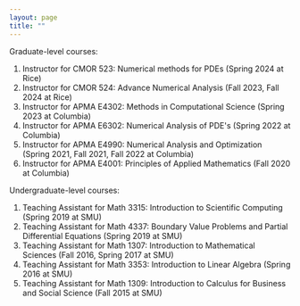 ```yaml
---
layout: page
title: ""
---
```


Graduate-level courses:
1. Instructor for CMOR 523: Numerical methods for PDEs (Spring 2024 at Rice)
2. Instructor for CMOR 524: Advance Numerical Analysis (Fall 2023, Fall 2024 at Rice)
3. Instructor for APMA E4302: Methods in Computational Science (Spring 2023 at Columbia)
4. Instructor for APMA E6302: Numerical Analysis of PDE's (Spring 2022 at Columbia)
5. Instructor for APMA E4990: Numerical Analysis and Optimization (Spring 2021, Fall 2021, Fall 2022 at Columbia)
6. Instructor for APMA E4001: Principles of Applied Mathematics (Fall 2020 at Columbia)

Undergraduate-level courses:
1. Teaching Assistant for Math 3315: Introduction to Scientific Computing (Spring 2019 at SMU)
2. Teaching Assistant for Math 4337: Boundary Value Problems and Partial Differential Equations (Spring 2019 at SMU)
3. Teaching Assistant for Math 1307: Introduction to Mathematical Sciences (Fall 2016, Spring 2017 at SMU)
4. Teaching Assistant for Math 3353: Introduction to Linear Algebra (Spring 2016 at SMU)
5. Teaching Assistant for Math 1309: Introduction to Calculus for Business and Social Science (Fall 2015 at SMU)


